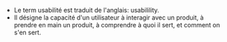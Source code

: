 * Le term usabilité est traduit de l'anglais: usabilility.
* Il désigne la capacité d'un utilisateur à interagir avec un produit, à prendre en main un produit, à comprendre à quoi il sert, et comment on s'en sert.
